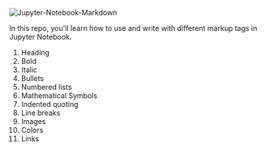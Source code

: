 ![Jupyter-Notebook-Markdown](https://pbs.twimg.com/media/FZ6YZ00X0AAswHu?format=jpg&name=medium)

In this repo, you'll learn how to use and write with different markup tags in Jupyter Notebook.
1. Heading
2. Bold
3. Italic
4. Bullets
5. Numbered lists
6. Mathematical Symbols
7. Indented quoting
8. Line breaks
9. Images
10. Colors
11. Links
